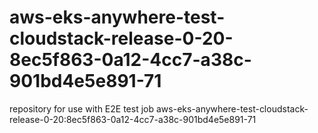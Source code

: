 # aws-eks-anywhere-test-cloudstack-release-0-20-8ec5f863-0a12-4cc7-a38c-901bd4e5e891-71
repository for use with E2E test job aws-eks-anywhere-test-cloudstack-release-0-20:8ec5f863-0a12-4cc7-a38c-901bd4e5e891-71
